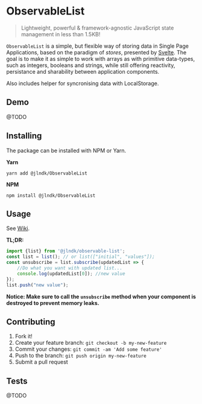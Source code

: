 # ObservableList
> Lightweight, powerful & framework-agnostic JavaScript state management in less than 1.5KB!

`ObservableList` is a simple, but flexible way of storing data in Single Page Applications, based on the paradigm of *stores*, presented by [Svelte](https://svelte.dev/docs#svelte_store).
The goal is to make it as simple to work with arrays as with primitive data-types, such as integers, booleans and strings, while still offering reactivity, persistance and sharability between application components.

Also includes helper for syncronising data with LocalStorage.

## Demo
@TODO

## Installing

The package can be installed with NPM or Yarn.

**Yarn**
```
yarn add @jlndk/ObservableList
```

**NPM**
```
npm install @jlndk/ObservableList
```

## Usage
See [Wiki](https://github.com/jlndk/ObservableList/wiki/Usage).

**TL;DR:**
```js
import {list} from '@jlndk/observable-list';
const list = list(); // or list(["initial", "values"]);
const unsubscribe = list.subscribe(updatedList => {
    //Do what you want with updated list...
    console.log(updatedList[0]); //new value
});
list.push("new value");
```
**Notice: Make sure to call the `unsubscribe` method when your component is destroyed to prevent memory leaks.**

## Contributing
1. Fork it!
2. Create your feature branch: `git checkout -b my-new-feature`
3. Commit your changes: `git commit -am 'Add some feature'`
4. Push to the branch: `git push origin my-new-feature`
5. Submit a pull request

## Tests
@TODO
